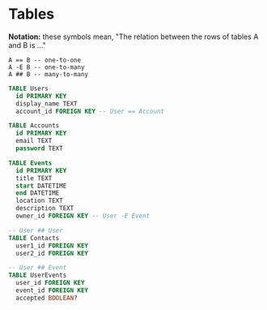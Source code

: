 # Tables

**Notation:** these symbols mean, "The relation between the rows of tables A and B is ..."

```
A == B -- one-to-one
A -E B -- one-to-many
A ## B -- many-to-many
```

```sql
TABLE Users
  id PRIMARY KEY
  display_name TEXT
  account_id FOREIGN KEY -- User == Account

TABLE Accounts
  id PRIMARY KEY
  email TEXT
  password TEXT

TABLE Events
  id PRIMARY KEY
  title TEXT
  start DATETIME
  end DATETIME
  location TEXT
  description TEXT
  owner_id FOREIGN KEY -- User -E Event

-- User ## User
TABLE Contacts
  user1_id FOREIGN KEY
  user2_id FOREIGN KEY

-- User ## Event
TABLE UserEvents
  user_id FOREIGN KEY
  event_id FOREIGN KEY
  accepted BOOLEAN?
```